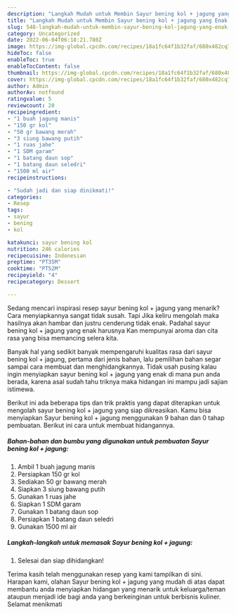 ```yaml
---
description: "Langkah Mudah untuk Membin Sayur bening kol + jagung yang Enak Banget"
title: "Langkah Mudah untuk Membin Sayur bening kol + jagung yang Enak Banget"
slug: 548-langkah-mudah-untuk-membin-sayur-bening-kol-jagung-yang-enak-banget
category: Uncategorized
date: 2022-06-04T06:18:21.780Z
image: https://img-global.cpcdn.com/recipes/18a1fc64f1b32faf/680x482cq70/sayur-bening-kol-jagung-foto-resep-utama.jpg
hideToc: false
enableToc: true
enableTocContent: false
thumbnail: https://img-global.cpcdn.com/recipes/18a1fc64f1b32faf/680x482cq70/sayur-bening-kol-jagung-foto-resep-utama.jpg
cover: https://img-global.cpcdn.com/recipes/18a1fc64f1b32faf/680x482cq70/sayur-bening-kol-jagung-foto-resep-utama.jpg
author: Admin
authorAv: notfound
ratingvalue: 5
reviewcount: 20
recipeingredient:
- "1 buah jagung manis"
- "150 gr kol"
- "50 gr bawang merah"
- "3 siung bawang putih"
- "1 ruas jahe"
- "1 SDM garam"
- "1 batang daun sop"
- "1 batang daun seledri"
- "1500 ml air"
recipeinstructions:

- "Sudah jadi dan siap dinikmati!"
categories:
- Resep
tags:
- sayur
- bening
- kol

katakunci: sayur bening kol 
nutrition: 246 calories
recipecuisine: Indonesian
preptime: "PT35M"
cooktime: "PT52M"
recipeyield: "4"
recipecategory: Dessert

---
```



Sedang mencari inspirasi resep sayur bening kol + jagung yang menarik? Cara menyiapkannya sangat tidak susah. Tapi Jika keliru mengolah maka hasilnya akan hambar dan justru cenderung tidak enak. Padahal sayur bening kol + jagung yang enak harusnya Kan mempunyai aroma dan cita rasa yang bisa memancing selera kita.




Banyak hal yang sedikit banyak mempengaruhi kualitas rasa dari sayur bening kol + jagung, pertama dari jenis bahan, lalu pemilihan bahan segar sampai cara membuat dan menghidangkannya. Tidak usah pusing kalau ingin menyiapkan sayur bening kol + jagung yang enak di mana pun anda berada, karena asal sudah tahu triknya maka hidangan ini mampu jadi sajian istimewa.


Berikut ini ada beberapa tips dan trik praktis yang dapat diterapkan untuk mengolah sayur bening kol + jagung yang siap dikreasikan. Kamu bisa menyiapkan Sayur bening kol + jagung menggunakan 9 bahan dan 0 tahap pembuatan. Berikut ini cara untuk membuat hidangannya.

<!--inarticleads1-->

##### Bahan-bahan dan bumbu yang digunakan untuk pembuatan Sayur bening kol + jagung:

1. Ambil 1 buah jagung manis
1. Persiapkan 150 gr kol
1. Sediakan 50 gr bawang merah
1. Siapkan 3 siung bawang putih
1. Gunakan 1 ruas jahe
1. Siapkan 1 SDM garam
1. Gunakan 1 batang daun sop
1. Persiapkan 1 batang daun seledri
1. Gunakan 1500 ml air




<!--inarticleads2-->

##### Langkah-langkah untuk memasak Sayur bening kol + jagung:


1. Selesai dan siap dihidangkan!



Terima kasih telah menggunakan resep yang kami tampilkan di sini. Harapan kami, olahan Sayur bening kol + jagung yang mudah di atas dapat membantu anda menyiapkan hidangan yang menarik untuk keluarga/teman ataupun menjadi ide bagi anda yang berkeinginan untuk berbisnis kuliner. Selamat menikmati
